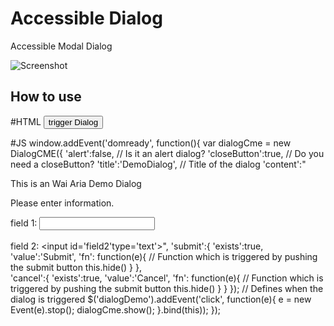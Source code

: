Accessible Dialog
===========

Accessible Modal Dialog

![Screenshot](http://www.accessiblemootoolsdemo.iao.fraunhofer.de/Mootools_Widgets/WidgetThumbs/Dialog.png)

How to use
----------

#HTML
<input class='button' id="dialogDemo" type="button" value="trigger Dialog" role="button"/>

#JS
window.addEvent('domready', function(){
    var dialogCme = new DialogCME({
		'alert':false, // Is it an alert dialog?
		'closeButton':true, // Do you need a closeButton?
		'title':'DemoDialog', // Title of the dialog
		'content':"<p>This is an Wai Aria Demo Dialog</p><p>Please enter information.</p><label for='field1'>field 1: </label><input id='field1' type='text'><br><br><label for='field2'>field 2: </label><input id='field2'type='text'>",
		'submit':{
			'exists':true, 
			'value':'Submit',
			'fn': function(e){ // Function which is triggered by pushing the submit button
				this.hide()
			}
		},		
		'cancel':{
			'exists':true,
			'value':'Cancel',
			'fn': function(e){ // Function which is triggered by pushing the submit button
				this.hide()
			}
		}
	});
    // Defines when the dialog is triggered
    $('dialogDemo').addEvent('click', function(e){
        e = new Event(e).stop();
        dialogCme.show();
    }.bind(this));
});